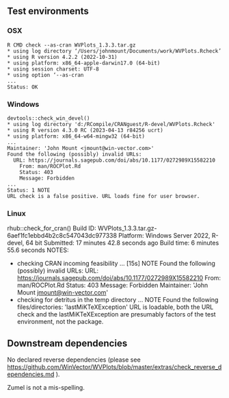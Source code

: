 

## Test environments

### OSX

    R CMD check --as-cran WVPlots_1.3.3.tar.gz
    * using log directory ‘/Users/johnmount/Documents/work/WVPlots.Rcheck’
    * using R version 4.2.2 (2022-10-31)
    * using platform: x86_64-apple-darwin17.0 (64-bit)
    * using session charset: UTF-8
    * using option ‘--as-cran
    ...
    Status: OK


### Windows

    devtools::check_win_devel()
    * using log directory 'd:/RCompile/CRANguest/R-devel/WVPlots.Rcheck'
    * using R version 4.3.0 RC (2023-04-13 r84256 ucrt)
    * using platform: x86_64-w64-mingw32 (64-bit)
    ...
    Maintainer: 'John Mount <jmount@win-vector.com>'
    Found the following (possibly) invalid URLs:
      URL: https://journals.sagepub.com/doi/abs/10.1177/0272989X15582210
        From: man/ROCPlot.Rd
        Status: 403
        Message: Forbidden
    ...
    Status: 1 NOTE
    URL check is a false positive. URL loads fine for user browser.

### Linux

  rhub::check_for_cran()
  Build ID:	WVPlots_1.3.3.tar.gz-6aef1fc1ebbd4b2c8c547043dc977338
  Platform:	Windows Server 2022, R-devel, 64 bit
  Submitted:	17 minutes 42.8 seconds ago
  Build time:	6 minutes 55.6 seconds
  NOTES:
  * checking CRAN incoming feasibility ... [15s] NOTE
  Found the following (possibly) invalid URLs:
    URL: https://journals.sagepub.com/doi/abs/10.1177/0272989X15582210
      From: man/ROCPlot.Rd
      Status: 403
      Message: Forbidden
  Maintainer: 'John Mount <jmount@win-vector.com>'
  * checking for detritus in the temp directory ... NOTE
  Found the following files/directories:
    'lastMiKTeXException'
  URL is loadable, both the URL check and the lastMiKTeXException are presumably factors of the test environment, not the package.


## Downstream dependencies

  No declared reverse dependencies (please see 
  https://github.com/WinVector/WVPlots/blob/master/extras/check_reverse_dependencies.md ).

Zumel is not a mis-spelling.
